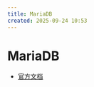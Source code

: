 ```yaml
---
title: MariaDB
created: 2025-09-24 10:53
---
```

<!-- markdownlint-disable MD025 -->

# MariaDB


- [官方文档](https://mariadb.org/documentation/)